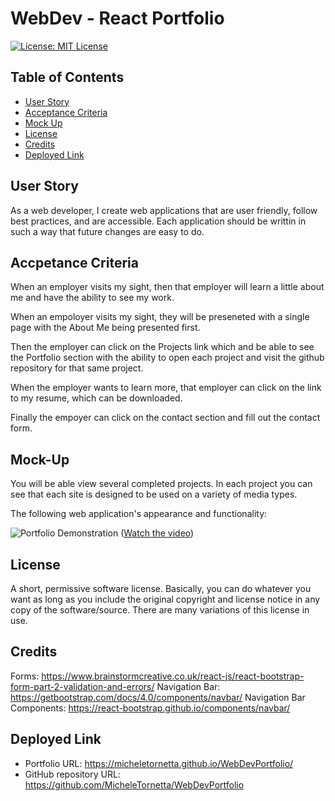 # WebDev - React Portfolio

[![License: MIT License](https://img.shields.io/badge/License-MIT-yellow.svg)](https://opensource.org/licenses/MIT)

## Table of Contents 
  * [User Story](#user-story)
  * [Acceptance Criteria](#acceptance-criteria)
  * [Mock Up](#mock-up)
  * [License](#license)
  * [Credits](#Credits)
  * [Deployed Link](#deployed-link)

## User Story

As a web developer, I create web applications that are user friendly, follow best practices, and are accessible.  Each application should be writtin in such a way that future changes are easy to do.

## Accpetance Criteria

When an employer visits my sight, then that employer will learn a little about me and have the ability to see my work.

When an empoloyer visits my sight, they will be preseneted with a single page with the About Me being presented first.

Then the employer can click on the Projects link which and be able to see the Portfolio section with the ability to open each project and visit the github repository for that same project.

When the employer wants to learn more, that employer can click on the link to my resume, which can be downloaded.

Finally the empoyer can click on the contact section and fill out the contact form.

## Mock-Up

You will be able view several completed projects.  In each project you can see that each site is designed to be used on a variety of media types. 

The following web application's appearance and functionality:

![Portfolio Demonstration](../images/webdevportfolio.png)
([Watch the video](https://youtu.be/1BXtePU-TKo))

## License 
A short, permissive software license. Basically, you can do whatever you want as long as you include the original copyright and license notice in any copy of the software/source.  There are many variations of this license in use.

## Credits

Forms:  https://www.brainstormcreative.co.uk/react-js/react-bootstrap-form-part-2-validation-and-errors/
Navigation Bar: https://getbootstrap.com/docs/4.0/components/navbar/
Navigation Bar Components:  https://react-bootstrap.github.io/components/navbar/

## Deployed Link

* Portfolio URL: https://micheletornetta.github.io/WebDevPortfolio/
* GitHub repository URL: https://github.com/MicheleTornetta/WebDevPortfolio